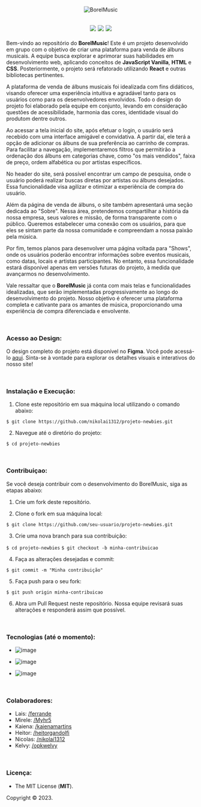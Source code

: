 
<br>

<div align="center">
  
![BorelMusic](https://github.com/heitorgandolfi/desafioNewbies_toDo/assets/113437603/d25df21c-748e-4317-92c1-2a82d35098bd)

  <img src="http://img.shields.io/static/v1?label=STATUS&message=DEVELOPMENT&color=yellow&style=for-the-badge&"/> <img src="http://img.shields.io/static/v1?label=release%20date&message=????&color=green&style=for-the-badge"/> <img src="http://img.shields.io/static/v1?label=license&message=MIT&color=informational&style=for-the-badge"/>
  -----------------------
  
 </div>
 
Bem-vindo ao repositório do **BorelMusic**! Este é um projeto desenvolvido em grupo com o objetivo de criar uma plataforma para venda de álbuns musicais. A equipe busca explorar e aprimorar suas habilidades em desenvolvimento web, aplicando conceitos de **JavaScript Vanilla**, **HTML** e **CSS**. Posteriormente, o projeto será refatorado utilizando **React** e outras bibliotecas pertinentes.

A plataforma de venda de álbuns musicais foi idealizada com fins didáticos, visando oferecer uma experiência intuitiva e agradável tanto para os usuários como para os desenvolvedores envolvidos. Todo o design do projeto foi elaborado pela equipe em conjunto, levando em consideração questões de acessibilidade, harmonia das cores, identidade visual do produtom dentre outros.

Ao acessar a tela inicial do site, após efetuar o login, o usuário será recebido com uma interface amigável e convidativa. A partir daí, ele terá a opção de adicionar os álbuns de sua preferência ao carrinho de compras. Para facilitar a navegação, implementaremos filtros que permitirão a ordenação dos álbuns em categorias chave, como "os mais vendidos", faixa de preço, ordem alfabética ou por artistas específicos.

No header do site, será possível encontrar um campo de pesquisa, onde o usuário poderá realizar buscas diretas por artistas ou álbuns desejados. Essa funcionalidade visa agilizar e otimizar a experiência de compra do usuário.

Além da página de venda de álbuns, o site também apresentará uma seção dedicada ao "Sobre". Nessa área, pretendemos compartilhar a história da nossa empresa, seus valores e missão, de forma transparente com o público. Queremos estabelecer uma conexão com os usuários, para que eles se sintam parte da nossa comunidade e compreendam a nossa paixão pela música.

Por fim, temos planos para desenvolver uma página voltada para "Shows", onde os usuários poderão encontrar informações sobre eventos musicais, como datas, locais e artistas participantes. No entanto, essa funcionalidade estará disponível apenas em versões futuras do projeto, à medida que avançarmos no desenvolvimento.

Vale ressaltar que o **BorelMusic** já conta com mais telas e funcionalidades idealizadas, que serão implementadas progressivamente ao longo do desenvolvimento do projeto. Nosso objetivo é oferecer uma plataforma completa e cativante para os amantes de música, proporcionando uma experiência de compra diferenciada e envolvente.

<br>

### **Acesso ao Design:**

O design completo do projeto está disponível no **Figma**. Você pode acessá-lo [aqui](https://www.figma.com/file/k1gPQEroXWzGIQQDTtZqJR/Wireframe---Projetin'?type=design&node-id=0-1&t=hrOddrvi1tUkUqQN-0). Sinta-se à vontade para explorar os detalhes visuais e interativos do nosso site!

<br>

### **Instalação e Execução:**

1. Clone este repositório em sua máquina local utilizando o comando abaixo:

`$ git clone https://github.com/nikolai1312/projeto-newbies.git`

2. Navegue até o diretório do projeto:

`$ cd projeto-newbies`

<br>

### **Contribuiçao:**

Se você deseja contribuir com o desenvolvimento do BorelMusic, siga as etapas abaixo:

1. Crie um fork deste repositório.

2. Clone o fork em sua máquina local:

`$ git clone https://github.com/seu-usuario/projeto-newbies.git`

3. Crie uma nova branch para sua contribuição:

`$ cd projeto-newbies`
`$ git checkout -b minha-contribuicao`

4. Faça as alterações desejadas e commit:

`$ git commit -m "Minha contribuição"`

5. Faça push para o seu fork:

`$ git push origin minha-contribuicao`

6. Abra um Pull Request neste repositório. Nossa equipe revisará suas alterações e responderá assim que possível.

<br>

### **Tecnologias (até o momento):**

- ![image](https://img.shields.io/badge/JavaScript-F7DF1E?style=for-the-badge&logo=javascript&logoColor=black
)

- ![image](https://img.shields.io/badge/HTML5-E34F26?style=for-the-badge&logo=html5&logoColor=white
)
- ![image](https://img.shields.io/badge/CSS3-1572B6?style=for-the-badge&logo=css3&logoColor=white
)

<br>

### **Colaboradores:**

- Lais: [/ferrande](https://github.com/ferrande)
- Mirele: [/Myhr5](https://github.com/Myhr5)
- Kaiena: [/kaienamartins](https://github.com/kaienamartins)
- Heitor: [/heitorgandolfi](https://github.com/heitorgandolfi)
- Nicolas: [/nikolai1312](https://github.com/nikolai1312)
- Kelvy: [/opkwelvy](https://github.com/opkwelvy)

<br>

### **Licença:**

- The MIT License (**MIT**).

Copyright ©️ 2023.
